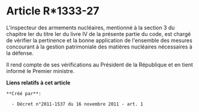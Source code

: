 # Article R*1333-27

L'inspecteur des armements nucléaires, mentionné à la section 3 du chapitre Ier du titre Ier du livre IV de la présente
partie du code, est chargé de vérifier la pertinence et la bonne application de l'ensemble des mesures concourant à la
gestion patrimoniale des matières nucléaires nécessaires à la défense. 

Il rend compte de ses vérifications au Président de la République et en tient informé le Premier ministre.

**Liens relatifs à cet article**

	**Créé par**:

	  - Décret n°2011-1537 du 16 novembre 2011 - art. 1
